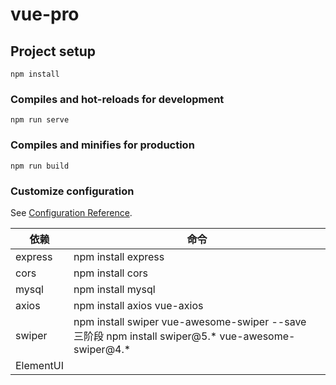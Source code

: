 # vue-pro

## Project setup
```
npm install
```

### Compiles and hot-reloads for development
```
npm run serve
```

### Compiles and minifies for production
```
npm run build
```

### Customize configuration
See [Configuration Reference](https://cli.vuejs.org/config/).

| 依赖      | 命令                                                         |
| --------- | ------------------------------------------------------------ |
| express   | npm install express                                          |
| cors      | npm install cors                                             |
| mysql     | npm install mysql                                            |
| axios     | npm install axios vue-axios                                  |
| swiper    | npm install swiper vue-awesome-swiper --save<br /> 三阶段 npm install swiper@5.* vue-awesome-swiper@4.* |
| ElementUI |                                                              |

